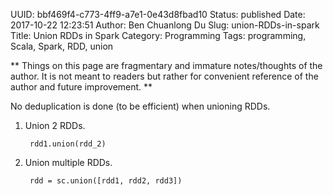 UUID: bbf469f4-c773-4ff9-a7e1-0e43d8fbad10
Status: published
Date: 2017-10-22 12:23:51
Author: Ben Chuanlong Du
Slug: union-RDDs-in-spark
Title: Union RDDs in Spark
Category: Programming
Tags: programming, Scala, Spark, RDD, union

**
Things on this page are
fragmentary and immature notes/thoughts of the author.
It is not meant to readers
but rather for convenient reference of the author and future improvement.
**


No deduplication is done (to be efficient) when unioning RDDs.

1. Union 2 RDDs.

        rdd1.union(rdd_2)

2. Union multiple RDDs.

        rdd = sc.union([rdd1, rdd2, rdd3])
